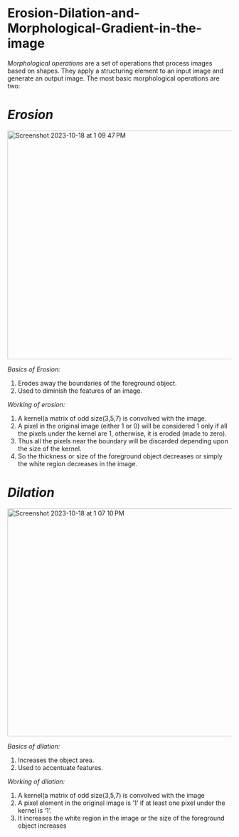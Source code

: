 # Erosion-Dilation-and-Morphological-Gradient-in-the-image

*Morphological operations* are a set of operations that process images based on shapes. They apply a structuring element to an input image and generate an output image. 
The most basic morphological operations are two: 
# ***Erosion***

<img width="513" alt="Screenshot 2023-10-18 at 1 09 47 PM" src="https://github.com/adityagaur0/Erosion-Dilation-and-Morphological-Gradient-in-the-image/assets/112656570/d1cbe6db-29b0-4db8-9c8b-540852d5e530">

  *Basics of Erosion:*
  1. Erodes away the boundaries of the foreground object.
  2. Used to diminish the features of an image.
  
  *Working of erosion:*
  1. A kernel(a matrix of odd size(3,5,7) is convolved with the image.
  2. A pixel in the original image (either 1 or 0) will be considered 1 only if all the pixels under the kernel are 1, otherwise, it is eroded (made to zero).
  3. Thus all the pixels near the boundary will be discarded depending upon the size of the kernel.
  4. So the thickness or size of the foreground object decreases or simply the white region decreases in the image.
# ***Dilation***

<img width="511" alt="Screenshot 2023-10-18 at 1 07 10 PM" src="https://github.com/adityagaur0/Erosion-Dilation-and-Morphological-Gradient-in-the-image/assets/112656570/ebfe226b-aca1-4427-964e-772d8ee481cd">

  *Basics of dilation:*
  1. Increases the object area.
  2. Used to accentuate features.

  *Working of dilation:*
  1. A kernel(a matrix of odd size(3,5,7) is convolved with the image
  2. A pixel element in the original image is ‘1’ if at least one pixel under the kernel is ‘1’.
  3. It increases the white region in the image or the size of the foreground object increases 


